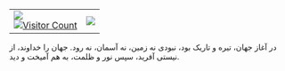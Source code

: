 <table>
  <tr>
     <td>
      <img src="https://github-readme-stats.vercel.app/api/top-langs/?username=Myrlyon&theme=gruvbox&hide_border=true&include_all_commits=true&count_private=true&layout=compact">
      <br>
      <a href="https://visitcount.itsvg.in">
        <img src="https://visitcount.itsvg.in/api?id=Myrlyon&icon=9&color=7" alt="Visitor Count">
      </a>
    </td>
    <td>
      <img src="https://github-readme-streak-stats.herokuapp.com/?user=Myrlyon&theme=gruvbox&hide_border=true">
    </td>
  </tr>
</table>
<col>
در آغاز جهان، تیره و تاریک بود،
نبودی نه زمین، نه آسمان، نه رود.
جهان را خداوند، از نیستی آفرید،
سپس نور و ظلمت، به هم آمیخت و دید.
